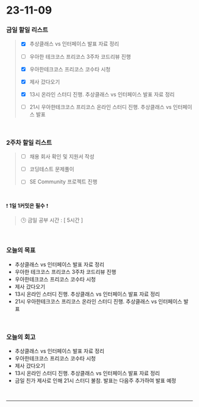 # 23-11-09
### 금일 할일 리스트
> - [x]  추상클래스 vs 인터페이스 발표 자료 정리
>
> - [ ]  우아한 테크코스 프리코스 3주차 코드리뷰 진행
>
> - [x]  우아한테크코스 프리코스 코수타 시청
>
> - [x]  제사 갔다오기
>
> - [x]  13시 온라인 스터디 진행. 추상클래스 vs 인터페이스 발표 자료 정리
>
> - [ ]  21시 우아한테크코스 프리코스 온라인 스터디 진행. 추상클래스 vs 인터페이스 발표



<br/>

### 2주차 할일 리스트  
> - [ ]  채용 회사 확인 및 지원서 작성
>
> - [ ]  코딩테스트 문제풀이
>
> - [ ]  SE Community 프로젝트 진행

<br/>

❗ **1일 1커밋은 필수** ❗
> 🕒 금일 공부 시간 : [ 5시간 ]
  
<br/>

### 오늘의 목표
- 추상클래스 vs 인터페이스 발표 자료 정리
- 우아한 테크코스 프리코스 3주차 코드리뷰 진행
- 우아한테크코스 프리코스 코수타 시청
- 제사 갔다오기
- 13시 온라인 스터디 진행. 추상클래스 vs 인터페이스 발표 자료 정리
- 21시 우아한테크코스 프리코스 온라인 스터디 진행. 추상클래스 vs 인터페이스 발표

<br>

### 오늘의 회고
- 추상클래스 vs 인터페이스 발표 자료 정리
- 우아한테크코스 프리코스 코수타 시청
- 제사 갔다오기
- 13시 온라인 스터디 진행. 추상클래스 vs 인터페이스 발표 자료 정리
- 금일 친가 제사로 인해 21시 스터디 불참. 발표는 다음주 추가하여 발표 예정


<br/>

------------  
